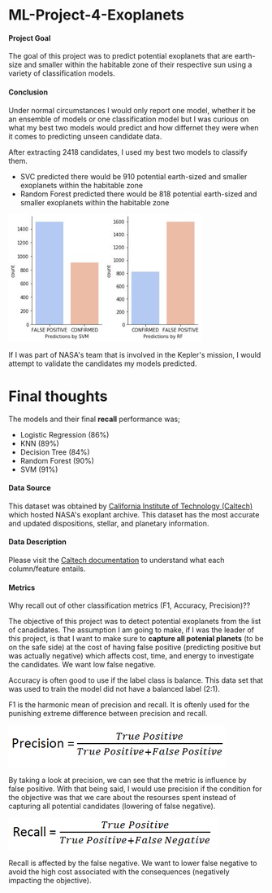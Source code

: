 # ML-Project-4-Exoplanets


#### Project Goal

The goal of this project was to predict potential exoplanets that are earth-size and smaller within the habitable zone of their respective sun using a variety of classification models.

#### Conclusion

Under normal circumstances I would only report one model, whether it be an ensemble of models or one classification model but I was curious on what my best two models would predict and how differnet they were when it comes to predicting unseen candidate data.

After extracting 2418 candidates, I used my best two models to classify them.
* SVC predicted there would be 910 potential earth-sized and smaller exoplanets within the habitable zone
* Random Forest predicted there would be 818 potential earth-sized and smaller exoplanets within the habitable zone

![](Pictures/countcan.JPG)

If I was part of NASA's team that is involved in the Kepler's mission, I would attempt to validate the candidates my models predicted. 

# Final thoughts 

The models and their final **recall** performance was;
* Logistic Regression (86%)
* KNN (89%)
* Decision Tree (84%)
* Random Forest (90%)
* SVM (91%)


#### Data Source

This dataset was obtained by [California Institute of Technology (Caltech)](https://exoplanetarchive.ipac.caltech.edu/index.html) which hosted NASA's exoplant archive. 
This dataset has the most accurate and updated dispositions, stellar, and planetary information. 

#### Data Description

Please visit the [Caltech documentation](https://exoplanetarchive.ipac.caltech.edu/docs/API_kepcandidate_columns.html) to understand what each column/feature entails. 

#### Metrics

Why recall out of other classification metrics (F1, Accuracy, Precision)?? 

The objective of this project was to detect potential exoplanets from the list of canadidates. The assumption I am going to make, if I was the leader of this project, is that I want to make sure to **capture all potenial planets** (to be on the safe side) at the cost of having false positive (predicting positive but was actually negative) which affects cost, time, and energy to investigate the candidates. We want low false negative. 

Accuracy is often good to use if the label class is balance. This data set that was used to train the model did not have a balanced label (2:1). 

F1 is the harmonic mean of precision and recall. It is oftenly used for the punishing extreme difference between precision and recall. 

![](Pictures/precision.PNG)

By taking a look at precision, we can see that the metric is influence by false positive.  With that being said, I would use precision if the condition for the objective was that we care about the resourses spent instead of capturing all potential candidates (lowering of false negative). 

![](Pictures/recall.PNG) 

Recall is affected by the false negative. We want to lower false negative to avoid the high cost associated with the consequences (negatively impacting the objective).
